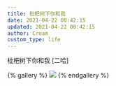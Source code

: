 ```yaml
---
title: 枇杷树下你和我
date: 2021-04-22 00:42:15
updated: 2021-04-22 00:42:15
author: Cream
custom_type: life
---
```


枇杷树下你和我 [二哈]​​​​​​​​

{% gallery %}
![](https://wx1.sinaimg.cn/mw690/007MoDDugy1gprudd4o3kj32402407wi.jpg)
{% endgallery %}